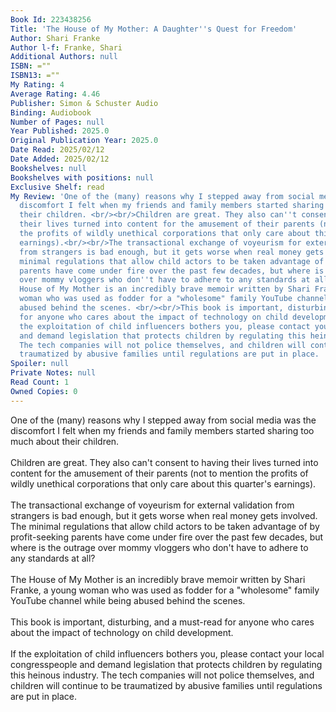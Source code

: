 ```yaml
---
Book Id: 223438256
Title: 'The House of My Mother: A Daughter''s Quest for Freedom'
Author: Shari Franke
Author l-f: Franke, Shari
Additional Authors: null
ISBN: =""
ISBN13: =""
My Rating: 4
Average Rating: 4.46
Publisher: Simon & Schuster Audio
Binding: Audiobook
Number of Pages: null
Year Published: 2025.0
Original Publication Year: 2025.0
Date Read: 2025/02/12
Date Added: 2025/02/12
Bookshelves: null
Bookshelves with positions: null
Exclusive Shelf: read
My Review: 'One of the (many) reasons why I stepped away from social media was the
  discomfort I felt when my friends and family members started sharing too much about
  their children. <br/><br/>Children are great. They also can''t consent to having
  their lives turned into content for the amusement of their parents (not to mention
  the profits of wildly unethical corporations that only care about this quarter''s
  earnings).<br/><br/>The transactional exchange of voyeurism for external validation
  from strangers is bad enough, but it gets worse when real money gets involved. The
  minimal regulations that allow child actors to be taken advantage of by profit-seeking
  parents have come under fire over the past few decades, but where is the outrage
  over mommy vloggers who don''t have to adhere to any standards at all?<br/><br/>The
  House of My Mother is an incredibly brave memoir written by Shari Franke, a young
  woman who was used as fodder for a "wholesome" family YouTube channel while being
  abused behind the scenes. <br/><br/>This book is important, disturbing, and a must-read
  for anyone who cares about the impact of technology on child development. <br/><br/>If
  the exploitation of child influencers bothers you, please contact your local congresspeople
  and demand legislation that protects children by regulating this heinous industry.
  The tech companies will not police themselves, and children will continue to be
  traumatized by abusive families until regulations are put in place. '
Spoiler: null
Private Notes: null
Read Count: 1
Owned Copies: 0
---
```


One of the (many) reasons why I stepped away from social media was the discomfort I felt when my friends and family members started sharing too much about their children. <br/><br/>Children are great. They also can't consent to having their lives turned into content for the amusement of their parents (not to mention the profits of wildly unethical corporations that only care about this quarter's earnings).<br/><br/>The transactional exchange of voyeurism for external validation from strangers is bad enough, but it gets worse when real money gets involved. The minimal regulations that allow child actors to be taken advantage of by profit-seeking parents have come under fire over the past few decades, but where is the outrage over mommy vloggers who don't have to adhere to any standards at all?<br/><br/>The House of My Mother is an incredibly brave memoir written by Shari Franke, a young woman who was used as fodder for a "wholesome" family YouTube channel while being abused behind the scenes. <br/><br/>This book is important, disturbing, and a must-read for anyone who cares about the impact of technology on child development. <br/><br/>If the exploitation of child influencers bothers you, please contact your local congresspeople and demand legislation that protects children by regulating this heinous industry. The tech companies will not police themselves, and children will continue to be traumatized by abusive families until regulations are put in place. 